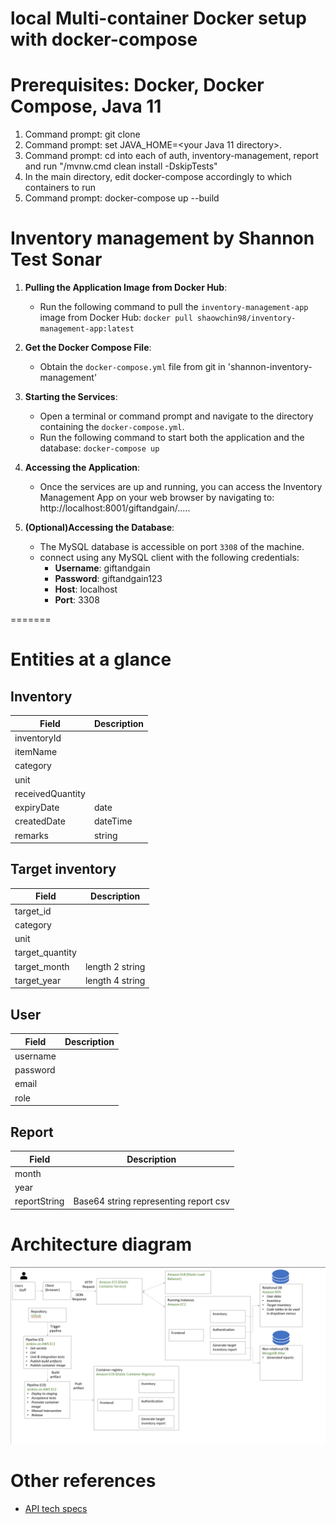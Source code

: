 # local Multi-container Docker setup with docker-compose

# Prerequisites: Docker, Docker Compose, Java 11

1. Command prompt: git clone
2. Command prompt: set JAVA_HOME=<your Java 11 directory>.
3. Command prompt: cd into each of auth, inventory-management, report and run "/mvnw.cmd clean install -DskipTests"
4. In the main directory, edit docker-compose accordingly to which containers to run
5. Command prompt: docker-compose up --build

# Inventory management by Shannon Test Sonar

1. **Pulling the Application Image from Docker Hub**:

   - Run the following command to pull the `inventory-management-app` image from Docker Hub:
     `docker pull shaowchin98/inventory-management-app:latest`

2. **Get the Docker Compose File**:

   - Obtain the `docker-compose.yml` file from git in 'shannon-inventory-management'

3. **Starting the Services**:

   - Open a terminal or command prompt and navigate to the directory containing the `docker-compose.yml`.
   - Run the following command to start both the application and the database:
     `docker-compose up`

4. **Accessing the Application**:

   - Once the services are up and running, you can access the Inventory Management App on your web browser by navigating to:
     http://localhost:8001/giftandgain/.....

5. **(Optional)Accessing the Database**:
   - The MySQL database is accessible on port `3308` of the machine.
   - connect using any MySQL client with the following credentials:
     - **Username**: giftandgain
     - **Password**: giftandgain123
     - **Host**: localhost
     - **Port**: 3308

=======

# Entities at a glance

## Inventory

| Field            | Description |
| ---------------- | ----------- |
| inventoryId      |             |
| itemName         |             |
| category         |             |
| unit             |             |
| receivedQuantity |             |
| expiryDate       | date        |
| createdDate      | dateTime    |
| remarks          | string      |

## Target inventory

| Field           | Description     |
| --------------- | --------------- |
| target_id       |                 |
| category        |                 |
| unit            |                 |
| target_quantity |                 |
| target_month    | length 2 string |
| target_year     | length 4 string |

## User

| Field    | Description |
| -------- | ----------- |
| username |             |
| password |             |
| email    |             |
| role     |             |

## Report

| Field        | Description                           |
| ------------ | ------------------------------------- |
| month        |                                       |
| year         |                                       |
| reportString | Base64 string representing report csv |

# Architecture diagram

![Architecture diagram](architecture/giftandgain-architecture-diagram.png)

# Other references

- [API tech specs](architecture/api-tech-specs.md)
